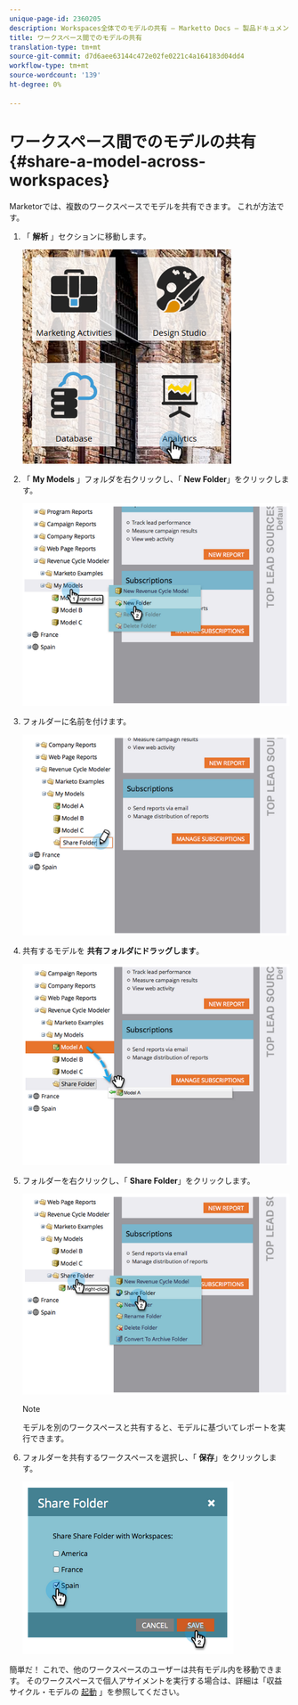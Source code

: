 ```yaml
---
unique-page-id: 2360205
description: Workspaces全体でのモデルの共有 — Marketto Docs — 製品ドキュメント
title: ワークスペース間でのモデルの共有
translation-type: tm+mt
source-git-commit: d7d6aee63144c472e02fe0221c4a164183d04dd4
workflow-type: tm+mt
source-wordcount: '139'
ht-degree: 0%

---
```



# ワークスペース間でのモデルの共有 {#share-a-model-across-workspaces}

Marketorでは、複数のワークスペースでモデルを共有できます。 これが方法です。

1. 「 **解析** 」セクションに移動します。

   ![](assets/analytics.png)

1. 「 **My Models** 」フォルダを右クリックし、「 **New Folder**」をクリックします。

   ![](assets/image2014-10-3-14-3a5-3a23.png)

1. フォルダーに名前を付けます。

   ![](assets/image2014-10-3-14-3a5-3a38.png)

1. 共有するモデルを **共有フォルダにドラッグします**。

   ![](assets/image2014-10-3-14-3a5-3a52.png)

1. フォルダーを右クリックし、「 **Share Folder**」をクリックします。

   ![](assets/image2014-10-3-14-3a6-3a9.png)

   >[!NOTE]
   >
   >
   >モデルを別のワークスペースと共有すると、モデルに基づいてレポートを実行できます。

1. フォルダーを共有するワークスペースを選択し、「 **保存**」をクリックします。

   ![](assets/image2014-10-3-14-3a6-3a22.png)

簡単だ！ これで、他のワークスペースのユーザーは共有モデル内を移動できます。 そのワークスペースで個人アサイメントを実行する場合は、詳細は「収益サイクル・モデルの [起動](https://community.marketo.com/MarketoArticle?id=kA050000000KyvQCAS) 」を参照してください。

